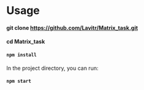 # Usage

#### git clone https://github.com/Lavitr/Matrix_task.git
#### cd Matrix_task

#### `npm install`


In the project directory, you can run:

#### `npm start`


